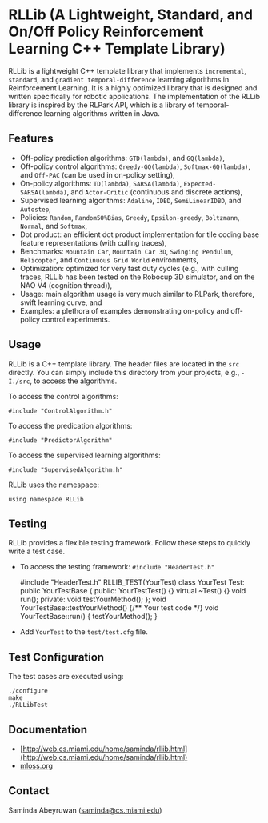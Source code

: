 RLLib (A Lightweight, Standard, and On/Off Policy Reinforcement Learning C++ Template Library)
==============================================================================================

RLLib is a lightweight C++ template library that implements `incremental`, `standard`, and `gradient temporal-difference` learning algorithms in Reinforcement Learning. It is a highly optimized library that is designed and written specifically for robotic applications. The implementation of the RLLib library is inspired by the RLPark API, which is a library of temporal-difference learning algorithms written in Java. 

Features
--------

* Off-policy prediction algorithms: `GTD(lambda)`, and `GQ(lambda)`,
* Off-policy control algorithms:  `Greedy-GQ(lambda)`, `Softmax-GQ(lambda)`, and `Off-PAC` (can be used in on-policy setting),
* On-policy algorithms: `TD(lambda)`, `SARSA(lambda)`, `Expected-SARSA(lambda)`, and `Actor-Critic` (continuous and discrete actions), 
* Supervised learning algorithms: `Adaline`, `IDBD`, `SemiLinearIDBD`, and `Autostep`, 
* Policies: `Random`, `Random50%Bias`, `Greedy`, `Epsilon-greedy`, `Boltzmann`, `Normal`, and `Softmax`,
* Dot product: an efficient dot product implementation for tile coding base feature representations (with culling traces),
* Benchmarks: `Mountain Car`, `Mountain Car 3D`, `Swinging Pendulum`, `Helicopter`, and `Continuous Grid World` environments,
* Optimization: optimized for very fast duty cycles (e.g., with culling traces, RLLib has been tested on the Robocup 3D simulator, and on the NAO V4  (cognition thread)), 
* Usage: main algorithm usage is very much similar to RLPark, therefore, swift learning curve, and
* Examples: a plethora of examples demonstrating on-policy and off-policy control experiments.


Usage
-----

RLLib is a C++ template library. The header files are located in the `src` directly. You can simply include this directory from your projects, e.g., `-I./src`, to access the algorithms.

To access the control algorithms:
    
    #include "ControlAlgorithm.h"

To access the predication algorithms:
   
    #include "PredictorAlgorithm"
 
To access the supervised learning algorithms:
   
    #include "SupervisedAlgorithm.h"

RLLib uses the namespace: 

    using namespace RLLib


Testing
-------

RLLib provides a flexible testing framework. Follow these steps to quickly write a test case.

* To access the testing framework: `#include "HeaderTest.h"`

    #include "HeaderTest.h"
    RLLIB_TEST(YourTest)
    class YourTest Test: public YourTestBase
    {
      public:
        YourTestTest() {}
        virtual ~Test() {}
        void run();
      private:
        void testYourMethod();
    };
    void YourTestBase::testYourMethod() {/** Your test code */}
    void YourTestBase::run() { testYourMethod(); }

* Add `YourTest` to the `test/test.cfg` file.

Test Configuration
-------------------

The test cases are executed using:
   
    ./configure
    make
    ./RLLibTest

Documentation
------------- 
   
* [http://web.cs.miami.edu/home/saminda/rllib.html](http://web.cs.miami.edu/home/saminda/rllib.html)
* [mloss.org](https://mloss.org/software/view/502/)  


Contact
-------

   Saminda Abeyruwan (saminda@cs.miami.edu)


